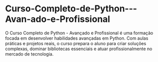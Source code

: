 # Curso-Completo-de-Python---Avan-ado-e-Profissional
O Curso Completo de Python - Avançado e Profissional é uma formação focada em desenvolver habilidades avançadas em Python. Com aulas práticas e projetos reais, o curso prepara o aluno para criar soluções complexas, dominar bibliotecas essenciais e atuar profissionalmente no mercado de tecnologia.

